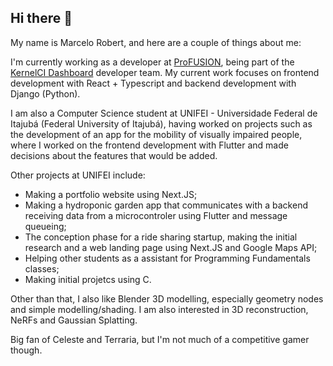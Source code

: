 ## Hi there 👋

My name is Marcelo Robert, and here are a couple of things about me:

I'm currently working as a developer at [ProFUSION](https://github.com/profusion), being part of the [KernelCI Dashboard](https://github.com/kernelci/dashboard) developer team. My current work focuses on frontend development with React + Typescript and backend development with Django (Python).

I am also a Computer Science student at UNIFEI - Universidade Federal de Itajubá (Federal University of Itajubá), having worked on projects such as the development of an app for the mobility of visually impaired people, where I worked on the frontend development with Flutter and made decisions about the features that would be added.

Other projects at UNIFEI include:
- Making a portfolio website using Next.JS;
- Making a hydroponic garden app that communicates with a backend receiving data from a microcontroler using Flutter and message queueing;
- The conception phase for a ride sharing startup, making the initial research and a web landing page using Next.JS and Google Maps API;
- Helping other students as a assistant for Programming Fundamentals classes;
- Making initial projetcs using C.


Other than that, I also like Blender 3D modelling, especially geometry nodes and simple modelling/shading. I am also interested in 3D reconstruction, NeRFs and Gaussian Splatting.

Big fan of Celeste and Terraria, but I'm not much of a competitive gamer though.
